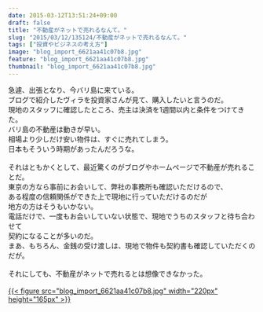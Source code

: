 ```yaml
---
date: 2015-03-12T13:51:24+09:00
draft: false
title: "不動産がネットで売れるなんて。"
slug: "2015/03/12/135124/不動産がネットで売れるなんて。"
tags: ["投資やビジネスの考え方"]
image: "blog_import_6621aa41c07b8.jpg"
feature: "blog_import_6621aa41c07b8.jpg"
thumbnail: "blog_import_6621aa41c07b8.jpg"
---
```

急遽、出張となり、今バリ島に来ている。<br/>ブログで紹介したヴィラを投資家さんが見て、購入したいと言うのだ。<br/>現地のスタッフに確認したところ、売主は決済を1週間以内と条件をつけてきた。<br/>バリ島の不動産は動きが早い。<br/>相場より少しだけ安い物件は、すぐに売れてしまう。<br/>日本もそういう時期があったんだろうな。<br/><br/>それはともかくとして、最近驚くのがブログやホームページで不動産が売れることだ。<br/>東京の方なら事前にお会いして、弊社の事務所も確認いただけるので、<br/>ある程度の信頼関係ができた上で現地に行っていただけるのだが<br/>地方の方はそうもいかない。<br/>電話だけで、一度もお会いしていない状態で、現地でうちのスタッフと待ち合わせて<br/>契約になることが多いのだ。<br/>まあ、もちろん、金銭の受け渡しは、現地で物件も契約書も確認していただくのだが。<br/><br/>それにしても、不動産がネットで売れるとは想像できなかった。<br/><br/><a href="blog_import_6621aa431dbee.jpg">{{< figure src="blog_import_6621aa41c07b8.jpg" width="220px" height="165px" >}}</a><br/>

